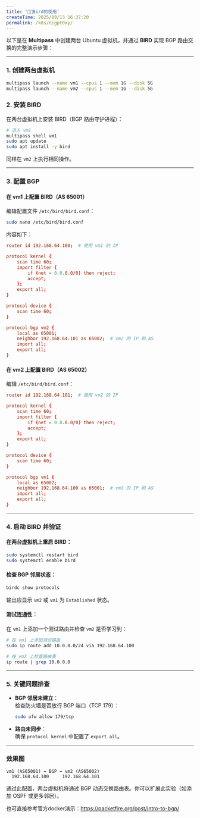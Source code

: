 ```yaml
---
title: '🐦‍🔥Bird的使用'
createTime: 2025/08/13 16:37:20
permalink: /k8s/eigpt0xy/
---
```

以下是在 **Multipass** 中创建两台 Ubuntu 虚拟机，并通过 **BIRD** 实现 BGP 路由交换的完整演示步骤：

---

### **1. 创建两台虚拟机**
```bash
multipass launch --name vm1 --cpus 1 --mem 1G --disk 5G
multipass launch --name vm2 --cpus 1 --mem 1G --disk 5G
```

### **2. 安装 BIRD**
在两台虚拟机上安装 BIRD（BGP 路由守护进程）：
```bash
# 进入 vm1
multipass shell vm1
sudo apt update
sudo apt install -y bird
```

同样在 `vm2` 上执行相同操作。

---

### **3. 配置 BGP**
#### **在 vm1 上配置 BIRD（AS 65001）**
编辑配置文件 `/etc/bird/bird.conf`：
```bash
sudo nano /etc/bird/bird.conf
```
内容如下：
```conf
router id 192.168.64.100;  # 使用 vm1 的 IP

protocol kernel {
    scan time 60;
    import filter {
        if (net = 0.0.0.0/0) then reject;
        accept;
    };
    export all;
}

protocol device {
    scan time 60;
}

protocol bgp vm2 {
    local as 65001;
    neighbor 192.168.64.101 as 65002;  # vm2 的 IP 和 AS
    import all;
    export all;
}
```

#### **在 vm2 上配置 BIRD（AS 65002）**
编辑 `/etc/bird/bird.conf`：
```conf
router id 192.168.64.101;  # 使用 vm2 的 IP

protocol kernel {
    scan time 60;
    import filter {
        if (net = 0.0.0.0/0) then reject;
        accept;
    };
    export all;
}

protocol device {
    scan time 60;
}

protocol bgp vm1 {
    local as 65002;
    neighbor 192.168.64.100 as 65001;  # vm1 的 IP 和 AS
    import all;
    export all;
}
```

---

### **4. 启动 BIRD 并验证**
#### **在两台虚拟机上重启 BIRD：**
```bash
sudo systemctl restart bird
sudo systemctl enable bird
```

#### **检查 BGP 邻居状态：**
```bash
birdc show protocols
```
输出应显示 `vm2` 或 `vm1` 为 `Established` 状态。

#### **测试连通性：**
在 `vm1` 上添加一个测试路由并检查 `vm2` 是否学习到：
```bash
# 在 vm1 上添加测试路由
sudo ip route add 10.0.0.0/24 via 192.168.64.100

# 在 vm2 上检查路由表
ip route | grep 10.0.0.0
```

---

### **5. 关键问题排查**
- **BGP 邻居未建立**：  
  检查防火墙是否放行 BGP 端口（TCP 179）：
  ```bash
  sudo ufw allow 179/tcp
  ```
- **路由未同步**：  
  确保 `protocol kernel` 中配置了 `export all`。

---

### **效果图**
```
vm1 (AS65001) ↔ BGP ↔ vm2 (AS65002)
  192.168.64.100     192.168.64.101
```

通过此配置，两台虚拟机将通过 BGP 动态交换路由表。你可以扩展此实验（如添加 OSPF 或更多邻居）。

也可直接参考官方docker演示：https://packetfire.org/post/intro-to-bgp/